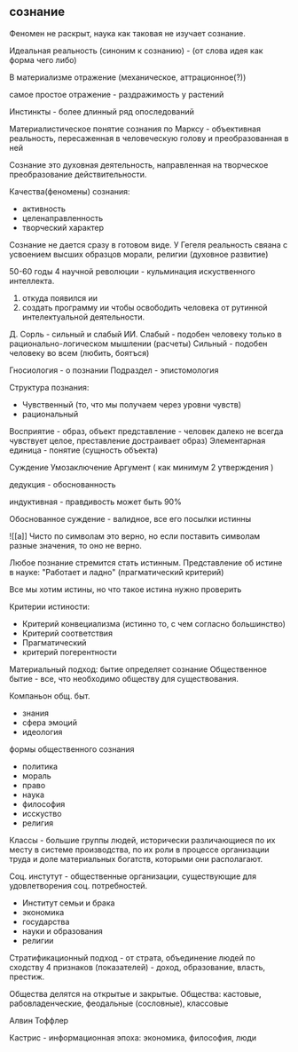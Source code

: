 
## сознание

Феномен не раскрыт, наука как таковая не изучает сознание.

Идеальная реальность (синоним к сознанию) - (от слова идея как форма чего либо)

В материализме отражение (механическое, аттрационное(?))

самое простое отражение - раздражимость у растений 

Инстинкты - более длинный ряд опоследований 

Материалистическое понятие сознания по Марксу - объективная реальность, пересаженная в человеческую голову и преобразованная в ней

Сознание это духовная деятельность, направленная на творческое преобразование действительности.

Качества(феномены) сознания:
- активность 
- целенаправленность
- творческий характер

Сознание не дается сразу в готовом виде. У Гегеля реальность свяана с усвоением высших образцов морали, религии (духовное развитие)


50-60 годы 4 научной революции - кульминация искуственного интеллекта.

1. откуда появился ии
2. создать программу ии чтобы освободить человека от рутинной интелектуальной деятельности.

Д. Сорль - сильный и слабый ИИ. 
Слабый - подобен человеку только в рационально-логическом мышлении (расчеты)
Сильный - подобен человеку во всем (любить, боятъся)


Гносиология - о познании
Подраздел - эпистомология 

Структура познания:
- Чувственный (то, что мы получаем через уровни чувств)
- рациональный

Восприятие - образ, объект
представление - человек далеко не всегда чувствует целое, преставление достраивает образ)
Элементарная единица - понятие (сущность объекта)

Суждение 
Умозаключение 
Аргумент ( как минимум 2 утверждения )


дедукция - обоснованность 

индуктивная - правдивость может быть 90%

Обоснованное суждение - валидное, все его посылки истинны

![[a]]
Чисто по символам это верно, но если поставить символам разные значения, то оно не верно. 

Любое познание стремится стать истинным.
Представление об истине в науке: "Работает и ладно" (прагматический критерий)

Все мы хотим истины, но что такое истина нужно проверить

Критерии истиности:
- Критерий конвециализма (истинно то, с чем согласно большинство)
- Критерий соответствия 
- Прагматический
- критерий погерентности 

Материальный подход: бытие определяет сознание
Общественное бытие - все, что необходимо обществу для существования.

Компаньон общ. быт.
- знания
- сфера эмоций
- идеология

формы общественного сознания 
- политика
- мораль
- право
- наука
- философия
- исскуство
- религия

Классы - большие группы людей, исторически различающиеся по их месту в системе производства, по их роли в процессе организации труда и доле материальных богатств, которыми они располагают.

Соц. инстутут - общественные организации, существующие для удовлетворения соц. потребностей.

- Институт семьи и брака
- экономика
- государства
- науки и образования
- религии

Стратификационный подход - от страта, объединение людей по сходству 4 признаков (показателей) - доход, образование, власть, престиж.

Общества делятся на открытые и закрытые.
Общества: кастовые, рабовладенческие, феодальные (сословные), классовые

Алвин Тоффлер 

Кастрис - информационная эпоха: экономика, философия, люди
